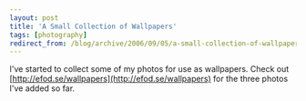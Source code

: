 ```yaml
---
layout: post
title: 'A Small Collection of Wallpapers'
tags: [photography]
redirect_from: /blog/archive/2006/09/05/a-small-collection-of-wallpapers
---
```


I've started to collect some of my photos for use as wallpapers. Check
out [http://efod.se/wallpapers](http://efod.se/wallpapers) for the three
photos I've added so far.

